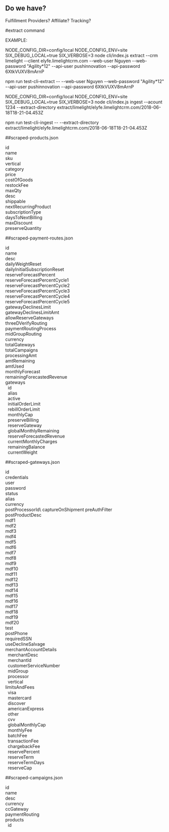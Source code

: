 ## Do we have?
Fulfillment Providers?
Affiliate?
Tracking?

#extract command

EXAMPLE:

NODE_CONFIG_DIR=config/local NODE_CONFIG_ENV=site SIX_DEBUG_LOCAL=true SIX_VERBOSE=3 node cli/index.js extract --crm limelight --client elyfe.limelightcrm.com --web-user Nguyen --web-password "Agility*12" --api-user pushinnovation --api-password  6XtkVUXV8mArnP

npm run test-cli-extract -- --web-user Nguyen --web-password "Agility*12" --api-user pushinnovation --api-password  6XtkVUXV8mArnP

NODE_CONFIG_DIR=config/local NODE_CONFIG_ENV=site SIX_DEBUG_LOCAL=true SIX_VERBOSE=3 node cli/index.js ingest --acount 1234 --extract-directory extract/limelight/elyfe.limelightcrm.com/2018-06-18T18-21-04.453Z

npm run test-cli-ingest -- --extract-directory extract/limelight/elyfe.limelightcrm.com/2018-06-18T18-21-04.453Z

##scraped-products.json

id\
name\
sku\
vertical\
category\
price\
costOfGoods\
restockFee\
maxQty\
desc\
shippable\
nextRecurringProduct\
subscriptionType\
daysToNextBilling\
maxDiscount\
preserveQuantity

##scraped-payment-routes.json

id\
name\
desc\
dailyWeightReset\
dailyInitialSubscriptionReset\
reserveForecastPercent\
reserveForecastPercentCycle1\
reserveForecastPercentCycle2\
reserveForecastPercentCycle3\
reserveForecastPercentCycle4\
reserveForecastPercentCycle5\
gatewayDeclinesLimit\
gatewayDeclinesLimitAmt\
allowReserveGateways\
threeDVerifyRouting\
paymentRoutingProcess\
midGroupRouting\
currency\
totalGateways\
totalCampaigns\
processingAmt\
amtRemaining\
amtUsed\
monthlyForecast\
remainingForecastedRevenue\
gateways\
&nbsp;&nbsp;id\
&nbsp;&nbsp;alias\
&nbsp;&nbsp;active\
&nbsp;&nbsp;initialOrderLimit\
&nbsp;&nbsp;rebillOrderLimit\
&nbsp;&nbsp;monthlyCap\
&nbsp;&nbsp;preserveBilling\
&nbsp;&nbsp;reserveGateway\
&nbsp;&nbsp;globalMonthlyRemaining\
&nbsp;&nbsp;reserveForecastedRevenue\
&nbsp;&nbsp;currentMonthlyCharges\
&nbsp;&nbsp;remainingBalance\
&nbsp;&nbsp;currentWeight

##scraped-gateways.json

id\
credentials\
user\
password\
status\
alias\
currency\
postProcessorId\\
captureOnShipment
preAuthFilter\
postProductDesc\
mdf1\
mdf2\
mdf3\
mdf4\
mdf5\
mdf6\
mdf7\
mdf8\
mdf9\
mdf10\
mdf11\
mdf12\
mdf13\
mdf14\
mdf15\
mdf16\
mdf17\
mdf18\
mdf19\
mdf20\
test\
postPhone\
requiredSSN\
useDeclineSalvage\
merchantAccountDetails\
&nbsp;&nbsp;merchantDesc\
&nbsp;&nbsp;merchantId\
&nbsp;&nbsp;customerServiceNumber\
&nbsp;&nbsp;midGroup\
&nbsp;&nbsp;processor\
&nbsp;&nbsp;vertical\
limitsAndFees\
&nbsp;&nbsp;visa\
&nbsp;&nbsp;mastercard\
&nbsp;&nbsp;discover\
&nbsp;&nbsp;americanExpress\
&nbsp;&nbsp;other\
&nbsp;&nbsp;cvv\
&nbsp;&nbsp;globalMonthlyCap\
&nbsp;&nbsp;monthlyFee\
&nbsp;&nbsp;batchFee\
&nbsp;&nbsp;transactionFee\
&nbsp;&nbsp;chargebackFee\
&nbsp;&nbsp;reservePercent\
&nbsp;&nbsp;reserveTerm\
&nbsp;&nbsp;reserveTermDays\
&nbsp;&nbsp;reserveCap

##scraped-campaigns.json

 id\
 name\
 desc\
 currency\
 ccGateway\
 paymentRouting\
 products\
&nbsp;&nbsp;id

